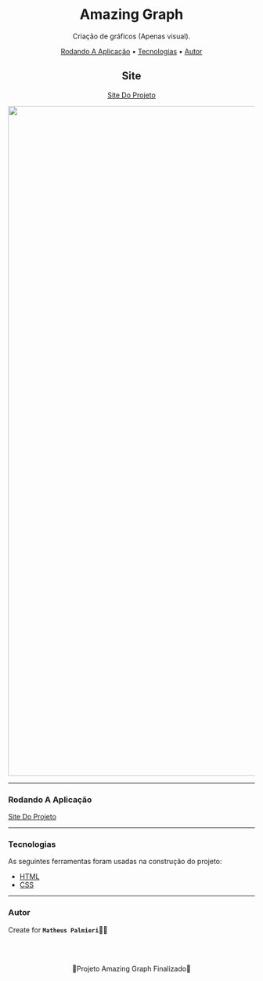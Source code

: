 <!-- Título -->

<h1 align="center">Amazing Graph</h1>

<!-- Descrição -->

<p align="center">Criação de gráficos (Apenas visual).</p>

<!-- Súmario -->

<p align="center">
 <a href="#rodando-a-aplicação">Rodando A Aplicação</a> •
 <a href="#tecnologias">Tecnologias</a> •
 <a href="#autor">Autor</a>
</p>

<!-- Site -->

<h2 align="center">Site</h2>

<p align="center">
 <a href="https://amazinggraph-matheuspalmieri.netlify.app//">Site Do Projeto</a>
</p>

<img src="images/imagem.png" width="1366px" align="center">

---

### Rodando A Aplicação

<a href="https://amazinggraph-matheuspalmieri.netlify.app//">Site Do Projeto</a>

---

### Tecnologias

As seguintes ferramentas foram usadas na construção do projeto:

- [HTML](https://html.com/)
- [CSS](https://html.com/css/)

---

### Autor

Create for <b>`Matheus Palmieri`</b>👨‍💻

<br>
<br>

<p align="center">🎉Projeto Amazing Graph Finalizado🚀</p>
